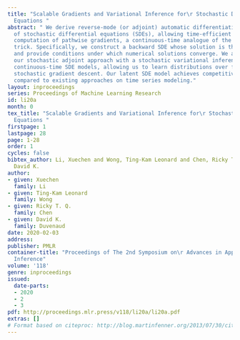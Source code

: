 ```yaml
---
title: "Scalable Gradients and Variational Inference for\r Stochastic Differential
  Equations "
abstract: " We derive reverse-mode (or adjoint) automatic differentiation for solutions
  of stochastic differential equations (SDEs), allowing time-efficient and constant-memory
  computation of pathwise gradients, a continuous-time analogue of the reparameterization
  trick. Specifically, we construct a backward SDE whose solution is the gradient
  and provide conditions under which numerical solutions converge. We also combine
  our stochastic adjoint approach with a stochastic variational inference scheme for
  continuous-time SDE models, allowing us to learn distributions over functions using
  stochastic gradient descent. Our latent SDE model achieves competitive performance
  compared to existing approaches on time series modeling."
layout: inproceedings
series: Proceedings of Machine Learning Research
id: li20a
month: 0
tex_title: "Scalable Gradients and Variational Inference for\r Stochastic Differential
  Equations "
firstpage: 1
lastpage: 28
page: 1-28
order: 1
cycles: false
bibtex_author: Li, Xuechen and Wong, Ting-Kam Leonard and Chen, Ricky T. Q. and Duvenaud,
  David K.
author:
- given: Xuechen
  family: Li
- given: Ting-Kam Leonard
  family: Wong
- given: Ricky T. Q.
  family: Chen
- given: David K.
  family: Duvenaud
date: 2020-02-03
address: 
publisher: PMLR
container-title: "Proceedings of The 2nd Symposium on\r Advances in Approximate Bayesian
  Inference"
volume: '118'
genre: inproceedings
issued:
  date-parts:
  - 2020
  - 2
  - 3
pdf: http://proceedings.mlr.press/v118/li20a/li20a.pdf
extras: []
# Format based on citeproc: http://blog.martinfenner.org/2013/07/30/citeproc-yaml-for-bibliographies/
---
```

